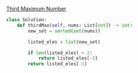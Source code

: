 [Third Maximum Number](https://leetcode.com/explore/learn/card/fun-with-arrays/523/conclusion/3231/)

```python
class Solution:
    def thirdMax(self, nums: List[int]) -> int:
        new_set = sorted(set(nums))

        listed_eles = list(new_set)

        if len(listed_eles) > 2:
            return listed_eles[-3]
        return listed_eles[-1]

```
